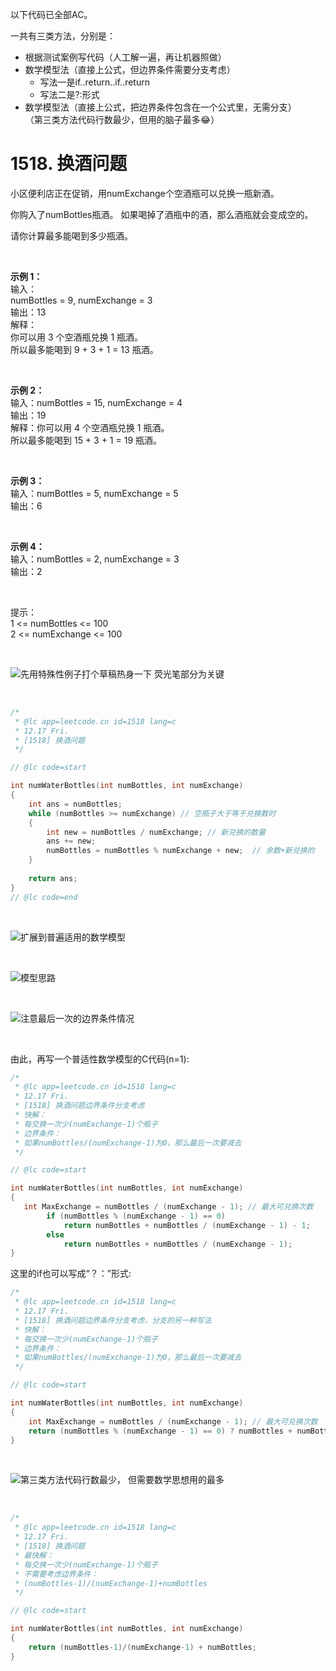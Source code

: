 以下代码已全部AC。<br>

一共有三类方法，分别是：

- 根据测试案例写代码（人工解一遍，再让机器照做）
- 数学模型法（直接上公式，但边界条件需要分支考虑）
  - 写法一是if..return..if..return
  - 写法二是?:形式
- 数学模型法（直接上公式，把边界条件包含在一个公式里，无需分支）<br>（第三类方法代码行数最少，但用的脑子最多😂）

# 1518. 换酒问题<br>

小区便利店正在促销，用numExchange个空酒瓶可以兑换一瓶新酒。

你购入了numBottles瓶酒。
如果喝掉了酒瓶中的酒，那么酒瓶就会变成空的。

请你计算最多能喝到多少瓶酒。

<br>

**示例 1：**<br>
输入：<br>numBottles = 9,  numExchange = 3<br>
输出：13<br>
解释：<br>你可以用 3 个空酒瓶兑换 1 瓶酒。<br>
所以最多能喝到 9 + 3 + 1 = 13 瓶酒。

<br>

**示例 2：**<br>
输入：numBottles = 15, numExchange = 4<br>
输出：19<br>
解释：你可以用 4 个空酒瓶兑换 1 瓶酒。<br>
所以最多能喝到 15 + 3 + 1 = 19 瓶酒。

<br>

**示例 3：**<br>
输入：numBottles = 5, numExchange = 5<br>
输出：6

<br>


**示例 4：**<br>
输入：numBottles = 2, numExchange = 3
<br>
输出：2
 

<br>

提示：<br>
1 <= numBottles <= 100 
<br>
2 <= numExchange <= 100

<br>



![先用特殊性例子打个草稿热身一下<br>
荧光笔部分为关键](https://files.mdnice.com/user/19687/813667a2-6f47-4a4b-bc42-2cb4b143ad15.jpg)



<br>


```c
/*
 * @lc app=leetcode.cn id=1518 lang=c
 * 12.17 Fri.
 * [1518] 换酒问题
 */

// @lc code=start

int numWaterBottles(int numBottles, int numExchange)
{
    int ans = numBottles;
    while (numBottles >= numExchange) // 空瓶子大于等于兑换数时
    {
        int new = numBottles / numExchange; // 新兑换的数量
        ans += new;
        numBottles = numBottles % numExchange + new;  // 余数+新兑换的
    }
   
    return ans;
}
// @lc code=end
```

<br>


![扩展到普遍适用的数学模型](https://files.mdnice.com/user/19687/7b1da73e-6121-4822-8ce0-7fc180d494e4.jpg)

<br>

![模型思路](https://files.mdnice.com/user/19687/b67dbd73-a951-48da-82a3-3bdb45ae554f.jpg)

<br>


![注意最后一次的边界条件情况](https://files.mdnice.com/user/19687/b21a0bfa-9a7c-40d2-9311-c9749ce1379e.jpg)

<br>

由此，再写一个普适性数学模型的C代码(n=1):
```c
/*
 * @lc app=leetcode.cn id=1518 lang=c
 * 12.17 Fri.
 * [1518] 换酒问题边界条件分支考虑
 * 快解：
 * 每交换一次少(numExchange-1)个瓶子
 * 边界条件：
 * 如果numBottles/(numExchange-1)为0，那么最后一次要减去
 */

// @lc code=start

int numWaterBottles(int numBottles, int numExchange)
{
   int MaxExchange = numBottles / (numExchange - 1); // 最大可兑换次数
        if (numBottles % (numExchange - 1) == 0)
            return numBottles + numBottles / (numExchange - 1) - 1;
        else
            return numBottles + numBottles / (numExchange - 1);  
}
```
这里的if也可以写成“？：”形式:
```c
/*
 * @lc app=leetcode.cn id=1518 lang=c
 * 12.17 Fri.
 * [1518] 换酒问题边界条件分支考虑，分支的另一种写法
 * 快解：
 * 每交换一次少(numExchange-1)个瓶子
 * 边界条件：
 * 如果numBottles/(numExchange-1)为0，那么最后一次要减去
 */

// @lc code=start

int numWaterBottles(int numBottles, int numExchange)
{
    int MaxExchange = numBottles / (numExchange - 1); // 最大可兑换次数
    return (numBottles % (numExchange - 1) == 0) ? numBottles + numBottles / (numExchange - 1) - 1 : numBottles + numBottles / (numExchange - 1);
}
```

<br>


![第三类方法代码行数最少，<br>但需要数学思想用的最多](https://files.mdnice.com/user/19687/10ff337e-8ee4-47df-bcd9-5ab0eb4a0917.jpg)

<br>


```c
/*
 * @lc app=leetcode.cn id=1518 lang=c
 * 12.17 Fri.
 * [1518] 换酒问题
 * 最快解：
 * 每交换一次少(numExchange-1)个瓶子
 * 不需要考虑边界条件：
 * (numBottles-1)/(numExchange-1)+numBottles
 */

// @lc code=start

int numWaterBottles(int numBottles, int numExchange)
{
    return (numBottles-1)/(numExchange-1) + numBottles;
}
```

